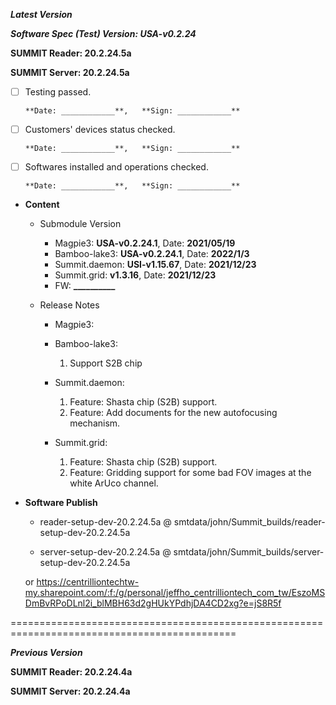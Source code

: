 




***Latest Version***

***Software Spec (Test) Version: USA-v0.2.24***

**SUMMIT Reader: 20.2.24.5a**

**SUMMIT Server: 20.2.24.5a**

* [ ] Testing passed.

      **Date: ____________**,   **Sign: ____________**

* [ ] Customers' devices status checked.

      **Date: ____________**,   **Sign: ____________**

* [ ] Softwares installed and operations checked.

      **Date: ____________**,   **Sign: ____________**

*  **Content**  
    *  Submodule Version  
        *  Magpie3: **USA-v0.2.24.1**,          Date: **2021/05/19**  
        *  Bamboo-lake3: **USA-v0.2.24.1**,          Date: **2022/1/3**  
        *  Summit.daemon: **USI-v1.15.67**,          Date: **2021/12/23**  
        *  Summit.grid: **v1.3.16**,          Date: **2021/12/23**  
        *  FW: **__________**

    *  Release Notes  
        *  Magpie3:
  
        *  Bamboo-lake3:  
            1. Support S2B chip
  
        *  Summit.daemon:  
            1. Feature: Shasta chip (S2B) support.  
            2. Feature: Add documents for the new autofocusing mechanism.
  
        *  Summit.grid:  
            1. Feature: Shasta chip (S2B) support.  
            2. Feature: Gridding support for some bad FOV images at the white ArUco channel.
  
* **Software Publish** 

    * reader-setup-dev-20.2.24.5a @ smtdata/john/Summit_builds/reader-setup-dev-20.2.24.5a

    * server-setup-dev-20.2.24.5a @ smtdata/john/Summit_builds/server-setup-dev-20.2.24.5a

    or https://centrilliontechtw-my.sharepoint.com/:f:/g/personal/jeffho_centrilliontech_com_tw/EszoMSDmBvRPoDLnl2i_blMBH63d2gHUkYPdhjDA4CD2xg?e=jS8R5f

=============================================================================================

***Previous Version***

**SUMMIT Reader: 20.2.24.4a**

**SUMMIT Server: 20.2.24.4a**